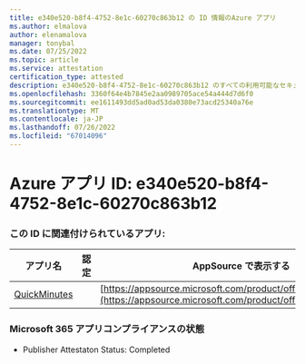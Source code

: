 ```yaml
---
title: e340e520-b8f4-4752-8e1c-60270c863b12 の ID 情報のAzure アプリ
ms.author: elmalova
author: elenamalova
manager: tonybal
ms.date: 07/25/2022
ms.topic: article
ms.service: attestation
certification_type: attested
description: e340e520-b8f4-4752-8e1c-60270c863b12 のすべての利用可能なセキュリティとコンプライアンス情報。
ms.openlocfilehash: 3360f64e4b7845e2aa0989705ace54a444d7d6f0
ms.sourcegitcommit: ee1611493dd5ad0ad53da0380e73acd25340a76e
ms.translationtype: MT
ms.contentlocale: ja-JP
ms.lasthandoff: 07/26/2022
ms.locfileid: "67014096"
---
```

# <a name="azure-app-id-e340e520-b8f4-4752-8e1c-60270c863b12"></a>Azure アプリ ID: e340e520-b8f4-4752-8e1c-60270c863b12


### <a name="apps-associated-with-this-id"></a>この ID に関連付けられているアプリ:
| **アプリ名** | **認定** | **AppSource で表示する** |
|--------------|---------------|-----------------------|
| [QuickMinutes](../forward/WA200004414.md) |  | [https://appsource.microsoft.com/product/office/WA200004414](https://appsource.microsoft.com/product/office/WA200004414) |

### <a name="microsoft-365-app-compliance-status"></a>Microsoft 365 アプリコンプライアンスの状態
- Publisher Attestaton Status: Completed
